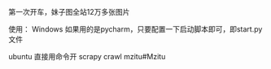 第一次开车，妹子图全站12万多张图片


使用：
Windows
如果用的是pycharm，只要配置一下启动脚本即可，即start.py文件

ubuntu
直接用命令开 scrapy crawl mzitu#Mzitu
